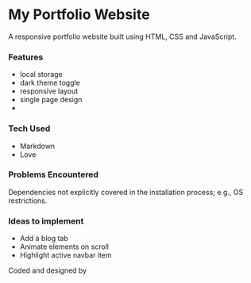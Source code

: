 # My Portfolio Website

A responsive portfolio website built using HTML, CSS and JavaScript.

### Features

- local storage
- dark theme toggle
- responsive layout
- single page design
- 

### Tech Used

- Markdown
- Love

### Problems Encountered

Dependencies not explicitly covered in the installation process; e.g., OS restrictions.

### Ideas to implement

- Add a blog tab
- Animate elements on scroll
- Highlight active navbar item

Coded and designed by
